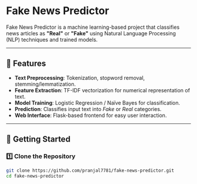 # Fake News Predictor

Fake News Predictor is a machine learning-based project that classifies news articles as **"Real"** or **"Fake"** using Natural Language Processing (NLP) techniques and trained models.

---

## 📌 Features
- **Text Preprocessing**: Tokenization, stopword removal, stemming/lemmatization.
- **Feature Extraction**: TF-IDF vectorization for numerical representation of text.
- **Model Training**: Logistic Regression / Naïve Bayes for classification.
- **Prediction**: Classifies input text into *Fake* or *Real* categories.
- **Web Interface**: Flask-based frontend for easy user interaction.

---
## 🚀 Getting Started

### 1️⃣ Clone the Repository
```bash
git clone https://github.com/pranjal7781/fake-news-predictor.git
cd fake-news-predictor
